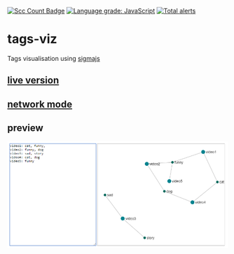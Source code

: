 [![Scc Count Badge](https://sloc.xyz/github/klemek/tags-viz/?category=code)](https://github.com/boyter/scc/#badges-beta)
[![Language grade: JavaScript](https://img.shields.io/lgtm/grade/javascript/g/Klemek/tags-viz.svg?logo=lgtm&logoWidth=18)](https://lgtm.com/projects/g/Klemek/tags-viz/context:javascript)
[![Total alerts](https://img.shields.io/lgtm/alerts/g/Klemek/tags-viz.svg?logo=lgtm&logoWidth=18)](https://lgtm.com/projects/g/Klemek/tags-viz/alerts/)

# tags-viz

Tags visualisation using [sigmajs](http://sigmajs.org/)

## [live version](https://klemek.github.io/tags-viz/index.html)
## [network mode](https://klemek.github.io/tags-viz/net.html)

## preview
![preview](preview.png)
